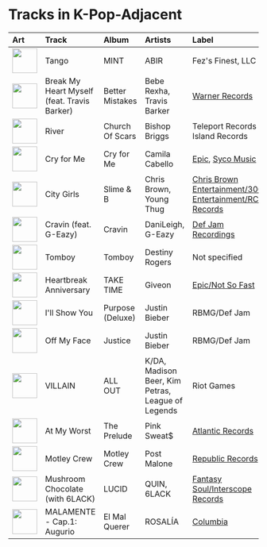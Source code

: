 # Tracks in K-Pop-Adjacent

| Art                                                                                              | Track                                       | Album            | Artists                                           | Label                                                                                     | 💚   | 🔗                                                          |
|:-------------------------------------------------------------------------------------------------|:--------------------------------------------|:-----------------|:--------------------------------------------------|:------------------------------------------------------------------------------------------|:----|:-----------------------------------------------------------|
| <img src="https://i.scdn.co/image/ab67616d0000b273d3b343b757e4f3275bb2f26a" alt="" width="50" /> | Tango                                       | MINT             | ABIR                                              | Fez's Finest, LLC                                                                         |     | [🔗](https://open.spotify.com/track/24jrwTJSlYOCguuLa4j28A) |
| <img src="https://i.scdn.co/image/ab67616d0000b27359684831e2b29bf06842f204" alt="" width="50" /> | Break My Heart Myself (feat. Travis Barker) | Better Mistakes  | Bebe Rexha, Travis Barker                         | [Warner Records](../labels/warner_records.md)                                             | 💚   | [🔗](https://open.spotify.com/track/3UjGudrhckjEQjKHLR3p5G) |
| <img src="https://i.scdn.co/image/ab67616d0000b2738cae5034066af45cdfbc4266" alt="" width="50" /> | River                                       | Church Of Scars  | Bishop Briggs                                     | Teleport Records / Island Records                                                         | 💚   | [🔗](https://open.spotify.com/track/3mRLHiSHYtC8Hk7bzZdUs1) |
| <img src="https://i.scdn.co/image/ab67616d0000b273c4f298e7cbedb77f8e030ff0" alt="" width="50" /> | Cry for Me                                  | Cry for Me       | Camila Cabello                                    | [Epic](../labels/epic.md), [Syco Music](../labels/syco_music.md)                          | 💚   | [🔗](https://open.spotify.com/track/40nPimvmG05WYS7983bawZ) |
| <img src="https://i.scdn.co/image/ab67616d0000b27363e0ddbb488d0eeec0e738fc" alt="" width="50" /> | City Girls                                  | Slime & B        | Chris Brown, Young Thug                           | [Chris Brown Entertainment/300 Entertainment/RCA Records](../labels/rca_records_label.md) |     | [🔗](https://open.spotify.com/track/1rJUbH0v2E8t1GY4OAUTeC) |
| <img src="https://i.scdn.co/image/ab67616d0000b2739351691c007cad99d70d9f3f" alt="" width="50" /> | Cravin (feat. G-Eazy)                       | Cravin           | DaniLeigh, G-Eazy                                 | [Def Jam Recordings](../labels/def_jam_recordings.md)                                     |     | [🔗](https://open.spotify.com/track/69eXHDgEEQ6itzt03E7fKz) |
| <img src="https://i.scdn.co/image/ab67616d0000b27384095737f6056e682666d6f9" alt="" width="50" /> | Tomboy                                      | Tomboy           | Destiny Rogers                                    | Not specified                                                                             | 💚   | [🔗](https://open.spotify.com/track/5Ti3fqGTfjUsSdylFNy0Ng) |
| <img src="https://i.scdn.co/image/ab67616d0000b27318ff322fcdd47c9400872da6" alt="" width="50" /> | Heartbreak Anniversary                      | TAKE TIME        | Giveon                                            | [Epic/Not So Fast](../labels/not_so_fast.md)                                              |     | [🔗](https://open.spotify.com/track/3FAJ6O0NOHQV8Mc5Ri6ENp) |
| <img src="https://i.scdn.co/image/ab67616d0000b273f46b9d202509a8f7384b90de" alt="" width="50" /> | I'll Show You                               | Purpose (Deluxe) | Justin Bieber                                     | RBMG/Def Jam                                                                              |     | [🔗](https://open.spotify.com/track/0SNIAtRCPVVLoGEPcuHSIc) |
| <img src="https://i.scdn.co/image/ab67616d0000b273e6f407c7f3a0ec98845e4431" alt="" width="50" /> | Off My Face                                 | Justice          | Justin Bieber                                     | RBMG/Def Jam                                                                              | 💚   | [🔗](https://open.spotify.com/track/3T03rPwlL8NVk1yIaxeD8U) |
| <img src="https://i.scdn.co/image/ab67616d0000b273f2bf9685109a09bdc176fb43" alt="" width="50" /> | VILLAIN                                     | ALL OUT          | K/DA, Madison Beer, Kim Petras, League of Legends | Riot Games                                                                                | 💚   | [🔗](https://open.spotify.com/track/3QSjVPObHxuAJc3E5nrjRn) |
| <img src="https://i.scdn.co/image/ab67616d0000b27387bb1da05f3491eea3401de5" alt="" width="50" /> | At My Worst                                 | The Prelude      | Pink Sweat$                                       | [Atlantic Records](../labels/atlantic_records.md)                                         | 💚   | [🔗](https://open.spotify.com/track/0ri0Han4IRJhzvERHOZTMr) |
| <img src="https://i.scdn.co/image/ab67616d0000b2733520e90ee2daf6000ab507cb" alt="" width="50" /> | Motley Crew                                 | Motley Crew      | Post Malone                                       | [Republic Records](../labels/republic_records.md)                                         |     | [🔗](https://open.spotify.com/track/40uMIn2zJLAQhNXghRjBed) |
| <img src="https://i.scdn.co/image/ab67616d0000b2736564f1d8386a6993b4d5d759" alt="" width="50" /> | Mushroom Chocolate (with 6LACK)             | LUCID            | QUIN, 6LACK                                       | [Fantasy Soul/Interscope Records](../labels/fantasy_soul.md)                              | 💚   | [🔗](https://open.spotify.com/track/6DEhBd4RGr8MbSAtSNNtai) |
| <img src="https://i.scdn.co/image/ab67616d0000b273f4d64a6a6b7e24b6bd9f009f" alt="" width="50" /> | MALAMENTE - Cap.1: Augurio                  | El Mal Querer    | ROSALÍA                                           | [Columbia](../labels/columbia.md)                                                         | 💚   | [🔗](https://open.spotify.com/track/1B0BQaSRHxhI0AUlItY3LK) |
